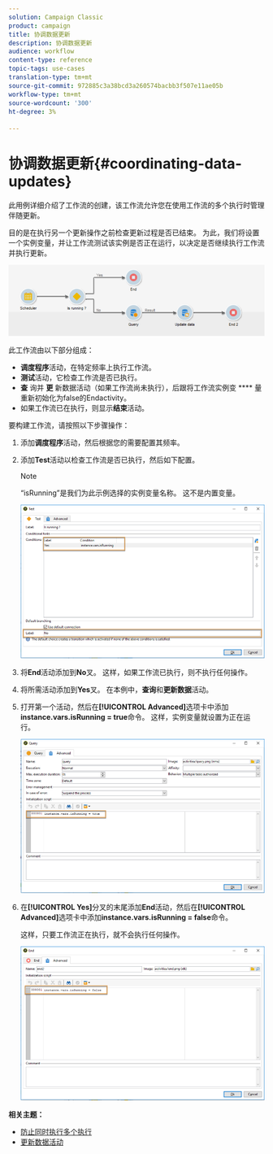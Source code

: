 ```yaml
---
solution: Campaign Classic
product: campaign
title: 协调数据更新
description: 协调数据更新
audience: workflow
content-type: reference
topic-tags: use-cases
translation-type: tm+mt
source-git-commit: 972885c3a38bcd3a260574bacbb3f507e11ae05b
workflow-type: tm+mt
source-wordcount: '300'
ht-degree: 3%

---
```



# 协调数据更新{#coordinating-data-updates}

此用例详细介绍了工作流的创建，该工作流允许您在使用工作流的多个执行时管理伴随更新。

目的是在执行另一个更新操作之前检查更新过程是否已结束。 为此，我们将设置一个实例变量，并让工作流测试该实例是否正在运行，以决定是否继续执行工作流并执行更新。

![](assets/uc_dataupdate_wkf.png)

此工作流由以下部分组成：

* **调度程序**&#x200B;活动，在特定频率上执行工作流。
* **测试**&#x200B;活动，它检查工作流是否已执行。
* **查** 询并 **更** 新数据活动（如果工作流尚未执行），后跟将工作流实例变 **** 量重新初始化为false的Endactivity。
* 如果工作流已在执行，则显示&#x200B;**结束**&#x200B;活动。

要构建工作流，请按照以下步骤操作：

1. 添加&#x200B;**调度程序**&#x200B;活动，然后根据您的需要配置其频率。
1. 添加&#x200B;**Test**&#x200B;活动以检查工作流是否已执行，然后如下配置。

   >[!NOTE]
   >
   >“isRunning”是我们为此示例选择的实例变量名称。 这不是内置变量。

   ![](assets/uc_dataupdate_test.png)

1. 将&#x200B;**End**&#x200B;活动添加到&#x200B;**No**&#x200B;叉。 这样，如果工作流已执行，则不执行任何操作。
1. 将所需活动添加到&#x200B;**Yes**&#x200B;叉。 在本例中，**查询**&#x200B;和&#x200B;**更新数据**&#x200B;活动。
1. 打开第一个活动，然后在&#x200B;**[!UICONTROL Advanced]**&#x200B;选项卡中添加&#x200B;**instance.vars.isRunning = true**&#x200B;命令。 这样，实例变量就设置为正在运行。

   ![](assets/uc_dataupdate_query.png)

1. 在&#x200B;**[!UICONTROL Yes]**&#x200B;分叉的末尾添加&#x200B;**End**&#x200B;活动，然后在&#x200B;**[!UICONTROL Advanced]**&#x200B;选项卡中添加&#x200B;**instance.vars.isRunning = false**&#x200B;命令。

   这样，只要工作流正在执行，就不会执行任何操作。

   ![](assets/uc_dataupdate_end.png)

**相关主题：**

* [防止同时执行多个执行](../../workflow/using/monitoring-workflow-execution.md#preventing-simultaneous-multiple-executions)
* [更新数据活动](../../workflow/using/update-data.md)


